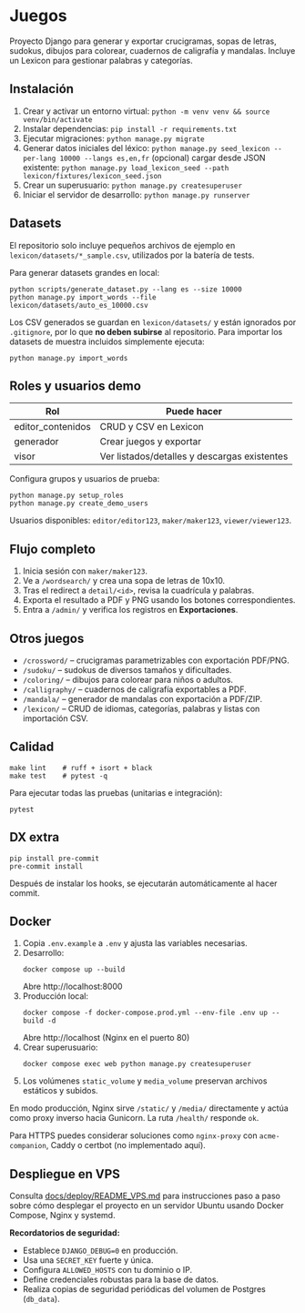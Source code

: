 # Juegos

Proyecto Django para generar y exportar crucigramas, sopas de letras, sudokus, dibujos para colorear, cuadernos de caligrafía y mandalas. Incluye un Lexicon para gestionar palabras y categorías.

## Instalación

1. Crear y activar un entorno virtual:
   `python -m venv venv && source venv/bin/activate`
2. Instalar dependencias:
   `pip install -r requirements.txt`
3. Ejecutar migraciones:
   `python manage.py migrate`
4. Generar datos iniciales del léxico:
   `python manage.py seed_lexicon --per-lang 10000 --langs es,en,fr`
   (opcional) cargar desde JSON existente:
   `python manage.py load_lexicon_seed --path lexicon/fixtures/lexicon_seed.json`
5. Crear un superusuario:
   `python manage.py createsuperuser`
6. Iniciar el servidor de desarrollo:
   `python manage.py runserver`

## Datasets

El repositorio solo incluye pequeños archivos de ejemplo en
`lexicon/datasets/*_sample.csv`, utilizados por la batería de tests.

Para generar datasets grandes en local:

```
python scripts/generate_dataset.py --lang es --size 10000
python manage.py import_words --file lexicon/datasets/auto_es_10000.csv
```

Los CSV generados se guardan en `lexicon/datasets/` y están ignorados por
`.gitignore`, por lo que **no deben subirse** al repositorio. Para importar los
datasets de muestra incluidos simplemente ejecuta:

```
python manage.py import_words
```

## Roles y usuarios demo

| Rol               | Puede hacer                                               |
|-------------------|-----------------------------------------------------------|
| editor_contenidos | CRUD y CSV en Lexicon                                    |
| generador         | Crear juegos y exportar                                   |
| visor             | Ver listados/detalles y descargas existentes              |

Configura grupos y usuarios de prueba:

```
python manage.py setup_roles
python manage.py create_demo_users
```

Usuarios disponibles: `editor/editor123`, `maker/maker123`, `viewer/viewer123`.

## Flujo completo

1. Inicia sesión con `maker/maker123`.
2. Ve a `/wordsearch/` y crea una sopa de letras de 10x10.
3. Tras el redirect a `detail/<id>`, revisa la cuadrícula y palabras.
4. Exporta el resultado a PDF y PNG usando los botones correspondientes.
5. Entra a `/admin/` y verifica los registros en **Exportaciones**.

## Otros juegos

- `/crossword/` – crucigramas parametrizables con exportación PDF/PNG.
- `/sudoku/` – sudokus de diversos tamaños y dificultades.
- `/coloring/` – dibujos para colorear para niños o adultos.
- `/calligraphy/` – cuadernos de caligrafía exportables a PDF.
- `/mandala/` – generador de mandalas con exportación a PDF/ZIP.
- `/lexicon/` – CRUD de idiomas, categorías, palabras y listas con importación CSV.

## Calidad

```
make lint    # ruff + isort + black
make test    # pytest -q
```

Para ejecutar todas las pruebas (unitarias e integración):

```
pytest
```

## DX extra

```
pip install pre-commit
pre-commit install
```

Después de instalar los hooks, se ejecutarán automáticamente al hacer commit.

## Docker

1. Copia `.env.example` a `.env` y ajusta las variables necesarias.
2. Desarrollo:
   ```
   docker compose up --build
   ```
   Abre http://localhost:8000
3. Producción local:
   ```
   docker compose -f docker-compose.prod.yml --env-file .env up --build -d
   ```
   Abre http://localhost (Nginx en el puerto 80)
4. Crear superusuario:
   ```
   docker compose exec web python manage.py createsuperuser
   ```
5. Los volúmenes `static_volume` y `media_volume` preservan archivos estáticos y subidos.

En modo producción, Nginx sirve `/static/` y `/media/` directamente y actúa como proxy inverso hacia Gunicorn. La ruta `/health/` responde `ok`.

Para HTTPS puedes considerar soluciones como `nginx-proxy` con `acme-companion`, Caddy o certbot (no implementado aquí).

## Despliegue en VPS

Consulta [docs/deploy/README_VPS.md](docs/deploy/README_VPS.md) para instrucciones paso a paso sobre cómo desplegar el proyecto en un servidor Ubuntu usando Docker Compose, Nginx y systemd.

**Recordatorios de seguridad:**
- Establece `DJANGO_DEBUG=0` en producción.
- Usa una `SECRET_KEY` fuerte y única.
- Configura `ALLOWED_HOSTS` con tu dominio o IP.
- Define credenciales robustas para la base de datos.
- Realiza copias de seguridad periódicas del volumen de Postgres (`db_data`).
